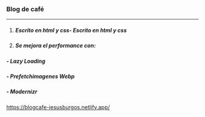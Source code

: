 ### Blog de café


------------

1. ##### Escrito en html y css- Escrito en html y css
2. ##### Se mejora el performance con:
##### - Lazy Loading
##### - Prefetchimagenes Webp
##### - Modernizr

https://blogcafe-jesusburgos.netlify.app/
